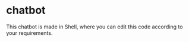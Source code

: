 # chatbot
This chatbot is made in Shell, where you can edit this code according to your requirements. 
